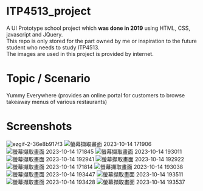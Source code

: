 # ITP4513_project
A UI Prototype school project which **was done in 2019** using HTML, CSS, javascript and JQuery.  
This repo is only stored for the part owned by me or inspiration to the future student who needs to study ITP4513.  
The images are used in this project is provided by internet.

# Topic / Scenario
Yummy Everywhere (provides an online portal for customers to browse takeaway menus of various restaurants)

# Screenshots
![ezgif-2-36e8b917f3](https://github.com/lissa2077/ITP4513_project/assets/71573064/e0d79fd2-7f9d-4778-986a-1717b8003bd1)
![螢幕擷取畫面 2023-10-14 171906](https://github.com/lissa2077/ITP4513_project/assets/71573064/e299e7ef-6ea8-4c9f-a6b5-354f71b03538)
![螢幕擷取畫面 2023-10-14 171845](https://github.com/lissa2077/ITP4513_project/assets/71573064/6a6971c6-b5fe-496e-b4b8-7a720ba14dab)
![螢幕擷取畫面 2023-10-14 193011](https://github.com/lissa2077/ITP4513_project/assets/71573064/915efa5e-4068-4df4-83fe-938d2acf3425)
![螢幕擷取畫面 2023-10-14 192941](https://github.com/lissa2077/ITP4513_project/assets/71573064/107da4fe-a59c-49ff-9452-e7272f9e52bf)
![螢幕擷取畫面 2023-10-14 192922](https://github.com/lissa2077/ITP4513_project/assets/71573064/a95cbb87-d1ca-4c6f-b1c6-ee60b078e847)
![螢幕擷取畫面 2023-10-14 171814](https://github.com/lissa2077/ITP4513_project/assets/71573064/09fb83b0-24f9-452c-bf78-9c159f625ad3)
![螢幕擷取畫面 2023-10-14 193038](https://github.com/lissa2077/ITP4513_project/assets/71573064/ffa1650d-8ff4-4b73-af0c-accba2218f62)
![螢幕擷取畫面 2023-10-14 193447](https://github.com/lissa2077/ITP4513_project/assets/71573064/0ce4edfe-109b-49c3-aae2-e57e33cc3c18)
![螢幕擷取畫面 2023-10-14 193511](https://github.com/lissa2077/ITP4513_project/assets/71573064/ebc04157-fdcc-431a-a326-7c233713a85c)
![螢幕擷取畫面 2023-10-14 193428](https://github.com/lissa2077/ITP4513_project/assets/71573064/eab8fec5-85ee-4b45-9d6a-3437a3441798)
![螢幕擷取畫面 2023-10-14 193537](https://github.com/lissa2077/ITP4513_project/assets/71573064/4b6206cf-d0af-4776-8b53-62fe30bd3c90)

